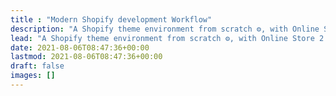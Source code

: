 ```yaml
---
title : "Modern Shopify development Workflow"
description: "A Shopify theme environment from scratch ⚙️, with Online Store 2.0 features. Built with performance ⚡️ and best practices in mind.."
lead: "A Shopify theme environment from scratch ⚙️, with Online Store 2.0 features. Built with performance ⚡️ and best practices in mind.."
date: 2021-08-06T08:47:36+00:00
lastmod: 2021-08-06T08:47:36+00:00
draft: false
images: []
---
```

